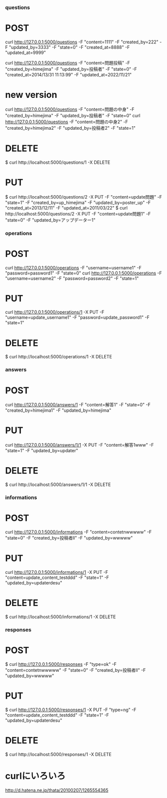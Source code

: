 ### questions
# POST
curl http://127.0.0.1:5000/questions -F "content=1111" -F "created_by=222" -F "updated_by=3333" -F "state=0" -F "created_at=8888" -F "updated_at=9999"

curl http://127.0.0.1:5000/questions -F "content=問題投稿" -F "created_by=himejima" -F "updated_by=投稿者" -F "state=0" -F "created_at=2014/13/31 11:13:99" -F "updated_at=2022/11/21"

# new version
curl http://127.0.0.1:5000/questions -F "content=問題の中身" -F "created_by=himejima" -F "updated_by=投稿者" -F "state=0" 
curl http://127.0.0.1:5000/questions -F "content=問題の中身2" -F "created_by=himejima2" -F "updated_by=投稿者2" -F "state=1" 

# DELETE
$ curl http://localhost:5000/questions/1 -X DELETE

# PUT
$ curl http://localhost:5000/questions/2 -X PUT -F "content=update問題" -F "state=1" -F "created_by=up_himejima" -F "updated_by=poster_up" -F "created_at=2013/12/11" -F "updated_at=2011/03/22"
$ curl http://localhost:5000/questions/2 -X PUT -F "content=update問題1" -F "state=0" -F "updated_by=アップデーター1"


### operations
# POST
curl http://127.0.0.1:5000/operations -F "username=username1" -F "password=password1" -F "state=0"
curl http://127.0.0.1:5000/operations -F "username=username2" -F "password=password2" -F "state=1"

# PUT
curl http://127.0.0.1:5000/operations/1 -X PUT -F "username=update_username1" -F "password=update_password1" -F "state=1"

# DELETE
$ curl http://localhost:5000/operations/1 -X DELETE

### answers
# POST
curl http://127.0.0.1:5000/answers/1 -F "content=解答1" -F "state=0" -F "created_by=himejima1" -F "updated_by=himejima"

# PUT
curl http://127.0.0.1:5000/answers/1/1 -X PUT -F "content=解答1www" -F "state=1" -F "updated_by=updater"

# DELETE
$ curl http://localhost:5000/answers/1/1 -X DELETE

### informations
# POST
curl http://127.0.0.1:5000/informations -F "content=contetnwwwww" -F "state=0" -F "created_by=投稿者ll" -F "updated_by=wwwww"

# PUT
curl http://127.0.0.1:5000/informations/1 -X PUT -F "content=update_content_testddd" -F "state=1" -F "updated_by=updaterdesu"

# DELETE
$ curl http://localhost:5000/informations/1 -X DELETE

### responses
# POST
$ curl http://127.0.0.1:5000/responses -F "type=ok" -F "content=contetnwwwww" -F "state=0" -F "created_by=投稿者ll" -F "updated_by=wwwww"

# PUT
$ curl http://127.0.0.1:5000/responses/1 -X PUT -F "type=ng" -F "content=update_content_testddd" -F "state=1" -F "updated_by=updaterdesu"

# DELETE
$ curl http://localhost:5000/responses/1 -X DELETE


# curlにいろいろ
http://d.hatena.ne.jp/thata/20100207/1265554365

